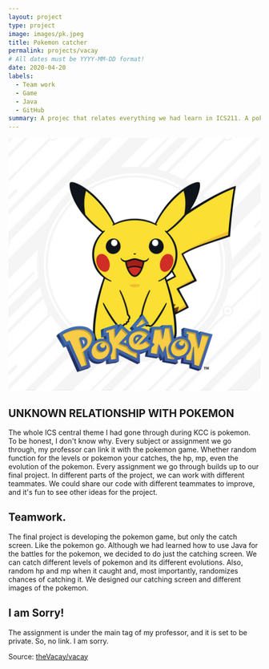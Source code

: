 ```yaml
---
layout: project
type: project
image: images/pk.jpeg
title: Pokemon catcher
permalink: projects/vacay
# All dates must be YYYY-MM-DD format!
date: 2020-04-20
labels:
  - Team work
  - Game
  - Java
  - GitHub
summary: A projec that relates everything we had learn in ICS211. A pokemon catcher game. 
---
```


<img class="ui medium left floated image" src="../images/ppk.jpeg">

## UNKNOWN RELATIONSHIP WITH POKEMON
The whole ICS central theme I had gone through during KCC is pokemon. To be honest, I don't know why. Every subject or assignment we go through, my professor can link it with the pokemon game. Whether random function for the levels or pokemon your catches, the hp, mp, even the evolution of the pokemon. Every assignment we go through builds up to our final project. In different parts of the project, we can work with different teammates. We could share our code with different teammates to improve, and it's fun to see other ideas for the project. 

## Teamwork. 

The final project is developing the pokemon game, but only the catch screen. Like the pokemon go. Although we had learned how to use Java for the battles for the pokemon, we decided to do just the catching screen. We can catch different levels of pokemon and its different evolutions. Also, random hp and mp when it caught and, most importantly, randomizes chances of catching it. We designed our catching screen and different images of the pokemon. 

## I am Sorry!
The assignment is under the main tag of my professor, and it is set to be private. So, no link. I am sorry. 

 
Source: <a href="https://github.com/theVacay/vacay"><i class="large github icon"></i>theVacay/vacay</a>
